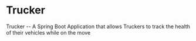 # Trucker
 Trucker -- A Spring Boot Application that allows Truckers to track the health of their vehicles while on the move

